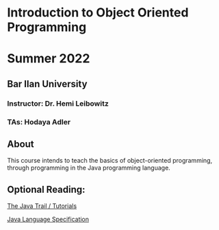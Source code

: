 # Introduction to Object Oriented Programming
# Summer 2022

## Bar Ilan University

### Instructor: Dr. Hemi Leibowitz

### TAs: Hodaya Adler



## About
This course intends to teach the basics of object-oriented programming, through programming in the Java programming language.

## Optional Reading:

[The Java Trail / Tutorials](http://docs.oracle.com/javase/tutorial/reallybigindex.html_)

[Java Language Specification](https://github.com/ariecattan/biuoop2022/blob/main/materials/jls3.pdf)
